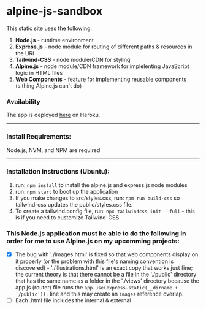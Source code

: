 # alpine-js-sandbox
This static site uses the following:
1. **Node.js** - runtime environment
2. **Express.js** - node module for routing of different paths & resources in the URI
3. **Tailwind-CSS** - node module/CDN for styling
4. **Alpine.js** - node module/CDN framework for implelenting JavaScript logic in HTML files
5. **Web Components** - feature for implementing reusable components (s.thing Alpine.js can't do)

### Availability

The app is deployed [here](https://burd-test-1.herokuapp.com) on Heroku.

---
### Install Requirements:

Node.js, NVM, and NPM are required

---
### Installation instructions (Ubuntu):

1. run: `npm install` to install the alpine.js and express.js node modules
2. run: `npm start` to boot up the application
3. If you make changes to src/styles.css, run: `npm run build-css` so tailwind-css updates the public/styles.css file.
4. To create a tailwind.config file, run: `npx tailwindcss init --full` - this is if you need to customize Tailwind-CSS

### This Node.js application must be able to do the following in order for me to use Alpine.js on my upcomming projects:

- [x] The bug with './images.html' is fixed so that web components display on it properly (or the problem with this file's naming convention is discovered) - './illustrations.html' is an exact copy that works just fine; the current theory is that there cannot be a file in the './public' directory that has the same name as a folder in the './views' directory because the app.js (router) file runs the `app.use(express.static(__dirname + '/public'));` line and this may create an `images` reference overlap.
- [ ] Each .html file includes the internal & external <script> & <link> tags so that both Ailpine.js and Tailwind-CSS can be used as node modules or reference the internet so that the only node module required for the workspace is Express.js
- [x] The app has a reusable navbar component using Web Components or another means
- [x] A Node.js server can read and display an index.html file
- [x] A GitHub repo is established for the application
- [x] Page navigation is working
- [x] Routing is working
- [x] The app can display both raster (jpg) and vector(svg) images
- [x] The app renders a favicon
- [x] The app's .html files are properly reading .css files
- [x] The app's .html files are properly reading .js files
- [x] An Alpine.js component can read a JavaScript file and iterate on it
- [ ] The app has pages styled using tailwind-css
- [ ] The app uses Arial Rounded MT font using tailwind-css and Google Fonts
- [ ] An dropdown accordion is animated w/tailwind-css + alpine.js transitioning
- [x] The server directs a user to the 404.html page when they mis-type a URL
- [x] The server can read files & subdirectories in the `./views` folder and dynamically create all necessary `GET` requests for the application
- [ ] The system used on the UCS website for managing references is implemented here
- [ ] A component can display selected references that are listed alphabetically
- [ ] An Alpine.js component can read a JSON file and iterate on it
- [ ] A Google Sheets file can be iterated on and have a JSON file of it produced

### Nice to haves:
- [ ] A web component can be put into an Alpine.js component like [this](https://codepen.io/James0r/pen/vYZBrRj)
- [ ] An Alpine.js component can be put into a web component

## Project File Structure
```
alpine-js-sandbox
├── backend
│   ├── endeavors.json
│   └── test.json
├── public
│   ├── images
│   │   ├── alpinejs.jpg
│   │   └── alpinejs.svg
│   ├── favicon.ico
│   ├── ourWebComponent.js (this is the Web Component)
│   ├── scripts.js
│   └── styles.css (devs don't edit this, it is created by Tailwind.CSS)
├── resources (this is depricated and scheduled to be deleted)
├── src
│   └── styles.css (devs edit this file then run "$npm run build-css" to run Tailwind-CSS)
├── test-servers (depricated earlier versions of the server [now called: "app.js"])
├── tutorials (these have nothing to do with the project, they are Alpine.js YouTube tutorials)
├── views (the app.js server goes into this folder and serves up everything in here)
│   ├── myfolder
│   │   └── myview.html (this is to ensure nested .html files will be read by the server)
│   ├── 404.html (user shoud be served this if they go to a URI that does not exist)
│   ├── about.html
│   ├── accordion.html
│   ├── illustrations.html
│   ├── images.html
│   └── index.html
├── app.js (this is the all-important server using Express.js for routing)
├── LICENSE
├── package-lock.json
├── package.json
├── Procfile
└── README.md
```
